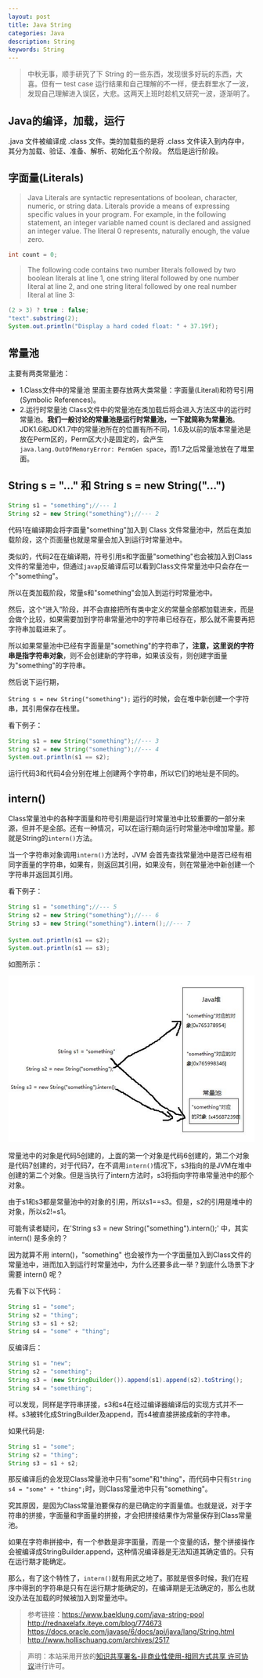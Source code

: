 ```yaml
---
layout: post
title: Java String 
categories: Java
description: String
keywords: String
---
```


> 中秋无事，顺手研究了下 String 的一些东西，发现很多好玩的东西，大喜。但有一 test case 运行结果和自己理解的不一样，便去群里水了一波，发现自己理解进入误区，大悲。这两天上班时趁机又研究一波，逐渐明了。

## Java的编译，加载，运行

.java 文件被编译成 .class 文件。类的加载指的是将 .class 文件读入到内存中，其分为加载、验证、准备、解析、初始化五个阶段。 然后是运行阶段。

## 字面量(Literals)

> Java Literals are syntactic representations of boolean, character, numeric, or string data. Literals provide a means of expressing specific values in your program. For example, in the following statement, an integer variable named count is declared and assigned an integer value. The literal 0 represents, naturally enough, the value zero.

```java
int count = 0;
```

> The following code contains two number literals followed by two boolean literals at line 1, one string literal followed by one number literal at line 2, and one string literal followed by one real number literal at line 3:

```java
(2 > 3) ? true : false;
"text".substring(2);
System.out.println("Display a hard coded float: " + 37.19f);
```

## 常量池

主要有两类常量池：

- 1.Class文件中的常量池
里面主要存放两大类常量：字面量(Literal)和符号引用(Symbolic References)。
- 2.运行时常量池
Class文件中的常量池在类加载后将会进入方法区中的运行时常量池。**我们一般讨论的常量池是运行时常量池，一下就简称为常量池**。 JDK1.6和JDK1.7中的常量池所在的位置有所不同，1.6及以前的版本常量池是放在Perm区的，Perm区大小是固定的，会产生 `java.lang.OutOfMemoryError: PermGen space`，而1.7之后常量池放在了堆里面。

## String s = "..." 和 String s = new String("...") 

```java
String s1 = "something";//--- 1
String s2 = new String("something");//--- 2
```
代码1在编译期会将字面量"something"加入到 Class 文件常量池中，然后在类加载阶段，这个页面量也就是常量会加入到运行时常量池中。

类似的，代码2在在编译期，符号引用s和字面量"something"也会被加入到Class文件的常量池中，但通过`javap`反编译后可以看到Class文件常量池中只会存在一个"something"。

所以在类加载阶段，常量s和"something"会加入到运行时常量池中。

然后，这个“进入”阶段，并不会直接把所有类中定义的常量全部都加载进来，而是会做个比较，如果需要加到字符串常量池中的字符串已经存在，那么就不需要再把字符串加载进来了。

所以如果常量池中已经有字面量是"something"的字符串了，**注意，这里说的字符串是指字符串对象**，则不会创建新的字符串，如果该没有，则创建字面量为"something"的字符串。

然后说下运行期，

`String s = new String("something");` 运行的时候，会在堆中新创建一个字符串，其引用保存在栈里。

看下例子：

```java
String s1 = new String("something");//--- 3
String s2 = new String("something");//--- 4
System.out.println(s1 == s2);
```

运行代码3和代码4会分别在堆上创建两个字符串，所以它们的地址是不同的。

## intern()

Class常量池中的各种字面量和符号引用是运行时常量池中比较重要的一部分来源，但并不是全部。还有一种情况，可以在运行期向运行时常量池中增加常量。那就是String的`intern()`方法。

当一个字符串对象调用`intern()`方法时，JVM 会首先查找常量池中是否已经有相同字面量的字符串，如果有，则返回其引用，如果没有，则在常量池中新创建一个字符串并返回其引用。

看下例子：

```java
String s1 = "something";//--- 5
String s2 = new String("something");//--- 6
String s3 = new String("something").intern();//--- 7

System.out.println(s1 == s2);
System.out.println(s1 == s3);
```

如图所示：

![](/images/blog/2018-09-27-String/String_001.jpg)

常量池中的对象是代码5创建的，上面的第一个对象是代码6创建的，第二个对象是代码7创建的，对于代码7，在不调用`intern()`情况下，s3指向的是JVM在堆中创建的第二个对象。但是当执行了intern方法时，s3将指向字符串常量池中的那个对象。

由于s1和s3都是常量池中的对象的引用，所以s1==s3。但是，s2的引用是堆中的对象，所以s2!=s1。

可能有读者疑问，在'String s3 = new String("something").intern();' 中，其实 intern() 是多余的？

因为就算不用 intern()，"something" 也会被作为一个字面量加入到Class文件的常量池中，进而加入到运行时常量池中，为什么还要多此一举？到底什么场景下才需要 intern() 呢？

先看下以下代码：

```java
String s1 = "some";
String s2 = "thing";
String s3 = s1 + s2;
String s4 = "some" + "thing";
```

反编译后：

```java
String s1 = "new";
String s2 = "something";
String s3 = (new StringBuilder()).append(s1).append(s2).toString();
String s4 = "something";
```

可以发现，同样是字符串拼接，s3和s4在经过编译器编译后的实现方式并不一样。s3被转化成StringBuilder及append，而s4被直接拼接成新的字符串。

如果代码是:

```java
String s1 = "some";
String s2 = "thing";
String s3 = s1 + s2;
```

那反编译后的会发现Class常量池中只有"some"和"thing"，而代码中只有`String s4 = "some" + "thing";`时，则Class常量池中只有"something"。

究其原因，是因为Class常量池要保存的是已确定的字面量值。也就是说，对于字符串的拼接，字面量和字面量的拼接，才会把拼接结果作为常量保存到Class常量池。

如果在字符串拼接中，有一个参数是非字面量，而是一个变量的话，整个拼接操作会被编译成StringBuilder.append，这种情况编译器是无法知道其确定值的。只有在运行期才能确定。

那么，有了这个特性了，`intern()`就有用武之地了。那就是很多时候，我们在程序中得到的字符串是只有在运行期才能确定的，在编译期是无法确定的，那么也就没办法在加载的时候被加入到常量池中。

> 参考链接：https://www.baeldung.com/java-string-pool
http://rednaxelafx.iteye.com/blog/774673
https://docs.oracle.com/javase/6/docs/api/java/lang/String.html
http://www.hollischuang.com/archives/2517

> 声明：本站采用开放的[知识共享署名-非商业性使用-相同方式共享 许可协议](https://creativecommons.org/licenses/by-nc-sa/3.0/deed.zh)进行许可。
